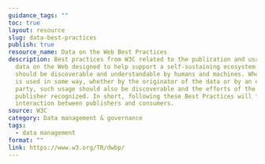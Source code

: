 ```yaml
---
guidance_tags: ""
toc: true
layout: resource
slug: data-best-practices
publish: true
resource_name: Data on the Web Best Practices
description: Best practices from W3C related to the publication and usage of
  data on the Web designed to help support a self-sustaining ecosystem. Data
  should be discoverable and understandable by humans and machines. Where data
  is used in some way, whether by the originator of the data or by an external
  party, such usage should also be discoverable and the efforts of the data
  publisher recognized. In short, following these Best Practices will facilitate
  interaction between publishers and consumers.
source: W3C
category: Data management & governance
tags:
  - data management
format: ""
link: https://www.w3.org/TR/dwbp/
---
```

